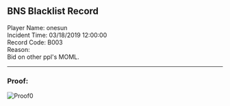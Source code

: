 ## BNS Blacklist Record
Player Name: onesun    
Incident Time: 03/18/2019 12:00:00    
Record Code: B003     
Reason:  
Bid on other ppl's MOML.  

----
### Proof:
![Proof0](https://cdn.discordapp.com/attachments/493548002472886282/557438232514527242/unknown.png "Proof0")  
  

